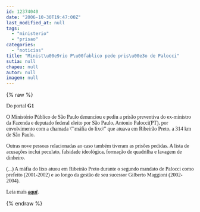 ```yaml
---
id: 12374040
date: "2006-10-30T19:47:00Z"
last_modified_at: null
tags:
  - "ministerio"
  - "prisao"
categories:
  - "noticias"
title: "Minist\u00e9rio P\u00fablico pede pris\u00e3o de Palocci"
sutia: null
chapeu: null
autor: null
imagem: null
---
```

{% raw %}
<p><FONT face=Verdana></p>
<p><DIV class=txt id=mudaFonte></p>
<p><P>Do portal <STRONG>G1</STRONG></P></p>
<p><P>O Ministério Público de São Paulo denunciou e pediu a prisão preventiva do ex-ministro da Fazenda e deputado federal eleito por São Paulo, Antonio Palocci(PT),&nbsp;por envolvimento com a chamada \"\máfia do lixo\" que atuava em Ribeirão Preto, a&nbsp;314&nbsp;km de São Paulo. </P></p>
<p><P>Outras nove pessoas relacionadas ao caso também tiveram&nbsp;as prisões pedidas. A lista de acusações inclui peculato, falsidade ideológica, formação de quadrilha e&nbsp;lavagem de dinheiro. </P></p>
<p><P>(...) A máfia do lixo atuou em Ribeirão Preto&nbsp;durante o segundo mandato de Palocci&nbsp;como prefeito (2001-2002) e&nbsp;ao longo da gestão&nbsp;de seu&nbsp;sucessor&nbsp;Gilberto Maggioni (2002-2004).</P></p>
<p><P>Leia mais <A href=\"https://g1.globo.com/Noticias/SaoPaulo/0,,AA1332218-5605,00.html\"><EM><STRONG>aqui</STRONG></EM></A>.</P></DIV></FONT> </p>
{% endraw %}